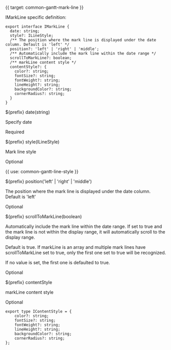 {{ target: common-gantt-mark-line }}

IMarkLine specific definition:

```
export interface IMarkLine {
  date: string;
  style?: ILineStyle;
  /** The position where the mark line is displayed under the date column. Default is 'left' */
  position?: 'left' | 'right' | 'middle';
  /** Automatically include the mark line within the date range */
  scrollToMarkLine?: boolean;
  /** markLine content style */
  contentStyle?: {
    color?: string;
    fontSize?: string;
    fontWeight?: string;
    lineHeight?: string;
    backgroundColor?: string;
    cornerRadius?: string;
  }
}
```

${prefix} date(string)

Specify date

Required

${prefix} style(ILineStyle)

Mark line style

Optional

{{ use: common-gantt-line-style }}

${prefix} position('left' | 'right' | 'middle')

The position where the mark line is displayed under the date column. Default is 'left'

Optional

${prefix} scrollToMarkLine(boolean)

Automatically include the mark line within the date range. If set to true and the mark line is not within the display range, it will automatically scroll to the display range.

Default is true. If markLine is an array and multiple mark lines have scrollToMarkLine set to true, only the first one set to true will be recognized.

If no value is set, the first one is defaulted to true.

Optional

${prefix} contentStyle

markLine content style

Optional

```
export type IContentStyle = {
    color?: string;
    fontSize?: string;
    fontWeight?: string;
    lineHeight?: string;
    backgroundColor?: string;
    cornerRadius?: string;
};
```
